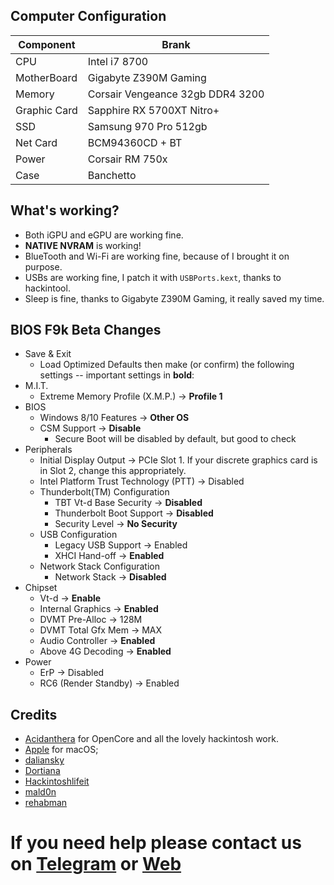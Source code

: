 ## Computer Configuration
Component | Brank
-|-
CPU | Intel i7 8700
MotherBoard | Gigabyte Z390M Gaming
Memory | Corsair Vengeance 32gb DDR4 3200
Graphic Card | Sapphire RX 5700XT Nitro+
SSD | Samsung 970 Pro 512gb
Net Card | BCM94360CD + BT
Power | Corsair RM 750x
Case | Banchetto 

## What's working?
- Both iGPU and eGPU are working fine.
- **NATIVE NVRAM** is working!
- BlueTooth and Wi-Fi are working fine, because of I brought it on purpose.
- USBs are working fine, I patch it with `USBPorts.kext`, thanks to hackintool.
- Sleep is fine, thanks to Gigabyte Z390M Gaming, it really saved my time.

## BIOS F9k Beta Changes

- Save & Exit
    - Load Optimized Defaults then make (or confirm) the following settings -- important settings in **bold**:
- M.I.T.
    - Extreme Memory Profile (X.M.P.) → **Profile 1**
- BIOS
    - Windows 8/10 Features → **Other OS**
    - CSM Support → **Disable**
        - Secure Boot will be disabled by default, but good to check
- Peripherals
    - Initial Display Output → PCIe Slot 1. If your discrete graphics card is in Slot 2, change this appropriately.
    - Intel Platform Trust Technology (PTT) → Disabled
    - Thunderbolt(TM) Configuration
        - TBT Vt-d Base Security → **Disabled**
        - Thunderbolt Boot Support → **Disabled**
        - Security Level → **No Security**
    - USB Configuration
        - Legacy USB Support → Enabled
        - XHCI Hand-off → **Enabled**
    - Network Stack Configuration
        - Network Stack → **Disabled**
- Chipset
    - Vt-d → **Enable**
    - Internal Graphics → **Enabled**
    - DVMT Pre-Alloc → 128M
    - DVMT Total Gfx Mem → MAX
    - Audio Controller → **Enabled**
    - Above 4G Decoding → **Enabled**
- Power
    - ErP → Disabled
    - RC6 (Render Standby) → Enabled

## Credits

- [Acidanthera](https://github.com/acidanthera) for OpenCore and all the lovely hackintosh work.
- [Apple](https://apple.com) for macOS;
- [daliansky](https://github.com/daliansky)
- [Dortiana](https://github.com/dortania)
- [Hackintoshlifeit](https://github.com/Hackintoshlifeit)
- [mald0n](https://github.com/MaLd0n)
- [rehabman](https://github.com/RehabMan)

# If you need help please contact us on [Telegram](https://t.me/HackintoshLife_it) or [Web](https://www.hackintoshlife.it/)
